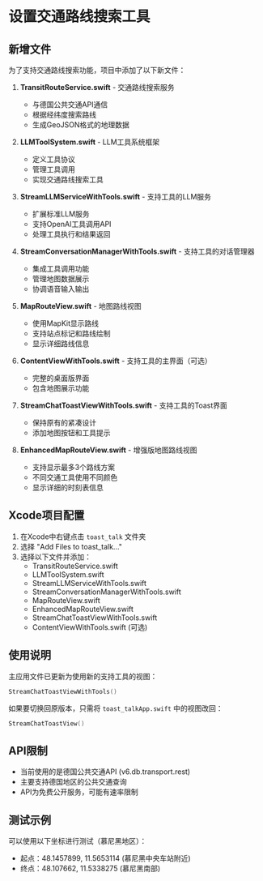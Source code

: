 # 设置交通路线搜索工具

## 新增文件

为了支持交通路线搜索功能，项目中添加了以下新文件：

1. **TransitRouteService.swift** - 交通路线搜索服务
   - 与德国公共交通API通信
   - 根据经纬度搜索路线
   - 生成GeoJSON格式的地理数据

2. **LLMToolSystem.swift** - LLM工具系统框架
   - 定义工具协议
   - 管理工具调用
   - 实现交通路线搜索工具

3. **StreamLLMServiceWithTools.swift** - 支持工具的LLM服务
   - 扩展标准LLM服务
   - 支持OpenAI工具调用API
   - 处理工具执行和结果返回

4. **StreamConversationManagerWithTools.swift** - 支持工具的对话管理器
   - 集成工具调用功能
   - 管理地图数据展示
   - 协调语音输入输出

5. **MapRouteView.swift** - 地图路线视图
   - 使用MapKit显示路线
   - 支持站点标记和路线绘制
   - 显示详细路线信息

6. **ContentViewWithTools.swift** - 支持工具的主界面（可选）
   - 完整的桌面版界面
   - 包含地图展示功能

7. **StreamChatToastViewWithTools.swift** - 支持工具的Toast界面
   - 保持原有的紧凑设计
   - 添加地图按钮和工具提示

8. **EnhancedMapRouteView.swift** - 增强版地图路线视图
   - 支持显示最多3个路线方案
   - 不同交通工具使用不同颜色
   - 显示详细的时刻表信息

## Xcode项目配置

1. 在Xcode中右键点击 `toast_talk` 文件夹
2. 选择 "Add Files to toast_talk..."
3. 选择以下文件并添加：
   - TransitRouteService.swift
   - LLMToolSystem.swift
   - StreamLLMServiceWithTools.swift
   - StreamConversationManagerWithTools.swift
   - MapRouteView.swift
   - EnhancedMapRouteView.swift
   - StreamChatToastViewWithTools.swift
   - ContentViewWithTools.swift (可选)

## 使用说明

主应用文件已更新为使用新的支持工具的视图：

```swift
StreamChatToastViewWithTools()
```

如果要切换回原版本，只需将 `toast_talkApp.swift` 中的视图改回：

```swift
StreamChatToastView()
```

## API限制

- 当前使用的是德国公共交通API (v6.db.transport.rest)
- 主要支持德国地区的公共交通查询
- API为免费公开服务，可能有速率限制

## 测试示例

可以使用以下坐标进行测试（慕尼黑地区）：
- 起点：48.1457899, 11.5653114 (慕尼黑中央车站附近)
- 终点：48.107662, 11.5338275 (慕尼黑南部)